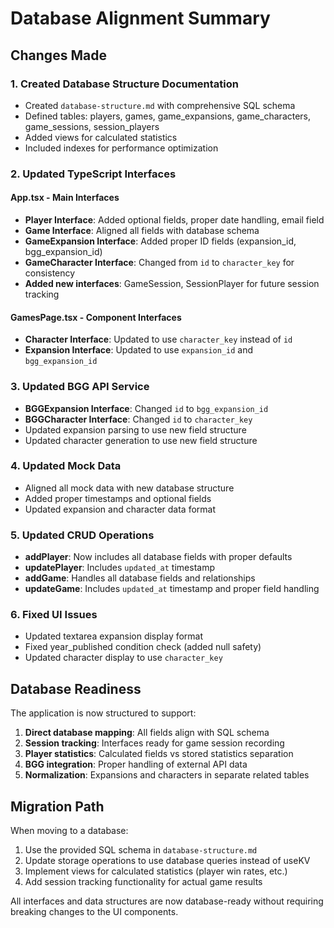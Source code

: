 # Database Alignment Summary

## Changes Made

### 1. Created Database Structure Documentation
- Created `database-structure.md` with comprehensive SQL schema
- Defined tables: players, games, game_expansions, game_characters, game_sessions, session_players
- Added views for calculated statistics
- Included indexes for performance optimization

### 2. Updated TypeScript Interfaces

#### App.tsx - Main Interfaces
- **Player Interface**: Added optional fields, proper date handling, email field
- **Game Interface**: Aligned all fields with database schema
- **GameExpansion Interface**: Added proper ID fields (expansion_id, bgg_expansion_id)
- **GameCharacter Interface**: Changed from `id` to `character_key` for consistency
- **Added new interfaces**: GameSession, SessionPlayer for future session tracking

#### GamesPage.tsx - Component Interfaces
- **Character Interface**: Updated to use `character_key` instead of `id`
- **Expansion Interface**: Updated to use `expansion_id` and `bgg_expansion_id`

### 3. Updated BGG API Service
- **BGGExpansion Interface**: Changed `id` to `bgg_expansion_id`
- **BGGCharacter Interface**: Changed `id` to `character_key`
- Updated expansion parsing to use new field structure
- Updated character generation to use new field structure

### 4. Updated Mock Data
- Aligned all mock data with new database structure
- Added proper timestamps and optional fields
- Updated expansion and character data format

### 5. Updated CRUD Operations
- **addPlayer**: Now includes all database fields with proper defaults
- **updatePlayer**: Includes `updated_at` timestamp
- **addGame**: Handles all database fields and relationships
- **updateGame**: Includes `updated_at` timestamp and proper field handling

### 6. Fixed UI Issues
- Updated textarea expansion display format
- Fixed year_published condition check (added null safety)
- Updated character display to use `character_key`

## Database Readiness

The application is now structured to support:
1. **Direct database mapping**: All fields align with SQL schema
2. **Session tracking**: Interfaces ready for game session recording
3. **Player statistics**: Calculated fields vs stored statistics separation
4. **BGG integration**: Proper handling of external API data
5. **Normalization**: Expansions and characters in separate related tables

## Migration Path

When moving to a database:
1. Use the provided SQL schema in `database-structure.md`
2. Update storage operations to use database queries instead of useKV
3. Implement views for calculated statistics (player win rates, etc.)
4. Add session tracking functionality for actual game results

All interfaces and data structures are now database-ready without requiring breaking changes to the UI components.